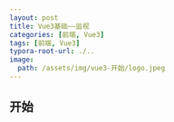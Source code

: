 ```yaml
---
layout: post
title: Vue3基础——监视
categories: [前端, Vue3]
tags: [前端, Vue3]
typora-root-url: ./..
image:
  path: /assets/img/vue3-开始/logo.jpeg
---
```


## 开始